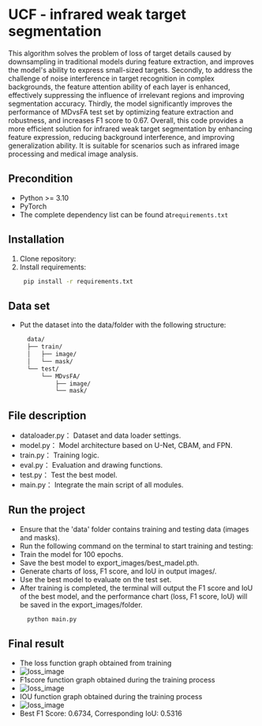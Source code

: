 # UCF -  infrared weak target segmentation

This algorithm solves the problem of loss of target details caused by downsampling in traditional models during feature extraction, and improves the model's ability to express small-sized targets.
Secondly, to address the challenge of noise interference in target recognition in complex backgrounds, the feature attention ability of each layer is enhanced, effectively suppressing the influence of irrelevant regions and improving segmentation accuracy. 
Thirdly, the model significantly improves the performance of MDvsFA test set by optimizing feature extraction and robustness, and increases F1 score to 0.67. 
Overall, this code provides a more efficient solution for infrared weak target segmentation by enhancing feature expression, reducing background interference, and improving generalization ability. It is suitable for scenarios such as infrared image processing and medical image analysis.

## Precondition
- Python >= 3.10 
- PyTorch
- The complete dependency list can be found at`requirements.txt`

## Installation
1. Clone repository:
2. Install requirements:
   ```bash
    pip install -r requirements.txt
## Data set
- Put the dataset into the data/folder with the following structure:
  ```bash
    data/
    ├── train/
    │   ├── image/
    │   └── mask/
    └── test/
        └── MDvsFA/
            ├── image/
            └── mask/
## File description
- dataloader.py： Dataset and data loader settings.
- model.py： Model architecture based on U-Net, CBAM, and FPN.
- train.py： Training logic.
- eval.py： Evaluation and drawing functions.
- test.py： Test the best model.
- main.py： Integrate the main script of all modules.
## Run the project
- Ensure that the 'data' folder contains training and testing data (images and masks).
- Run the following command on the terminal to start training and testing:
- Train the model for 100 epochs.
- Save the best model to export_images/best_madel.pth.
- Generate charts of loss, F1 score, and IoU in output images/.
- Use the best model to evaluate on the test set.
- After training is completed, the terminal will output the F1 score and IoU of the best model, and the performance chart (loss, F1 score, IoU) will be saved in the export_images/folder.
  ```bash
    python main.py
## Final result
- The loss function graph obtained from training
- ![loss_image](loss.png)
- F1score function graph obtained during the training process
- ![loss_image](f1_score.png)
- IOU function graph obtained during the training process
- ![loss_image](iou.png)
- Best F1 Score: 0.6734, Corresponding IoU: 0.5316

